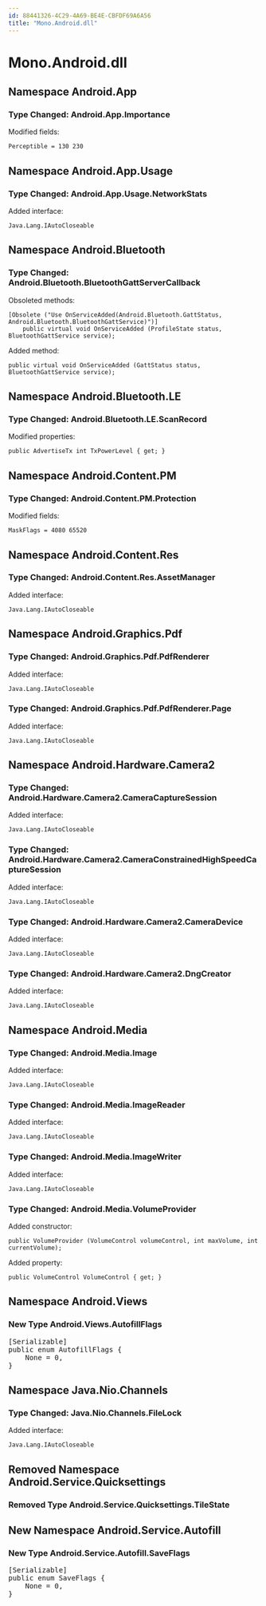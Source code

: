 ```yaml
---
id: 88441326-4C29-4A69-BE4E-CBFDF69A6A56
title: "Mono.Android.dll"
---
```


# Mono.Android.dll

## Namespace Android.App

### Type Changed: Android.App.Importance

Modified fields:

```
Perceptible = 130 230
```





## Namespace Android.App.Usage

### Type Changed: Android.App.Usage.NetworkStats

Added interface:

```
Java.Lang.IAutoCloseable
```







## Namespace Android.Bluetooth

### Type Changed: Android.Bluetooth.BluetoothGattServerCallback

Obsoleted methods:

```
[Obsolete ("Use OnServiceAdded(Android.Bluetooth.GattStatus, Android.Bluetooth.BluetoothGattService)")]
	public virtual void OnServiceAdded (ProfileState status, BluetoothGattService service);
```

Added method:

```
public virtual void OnServiceAdded (GattStatus status, BluetoothGattService service);
```







## Namespace Android.Bluetooth.LE

### Type Changed: Android.Bluetooth.LE.ScanRecord

Modified properties:

```
public AdvertiseTx int TxPowerLevel { get; }
```





## Namespace Android.Content.PM

### Type Changed: Android.Content.PM.Protection

Modified fields:

```
MaskFlags = 4080 65520
```





## Namespace Android.Content.Res

### Type Changed: Android.Content.Res.AssetManager

Added interface:

```
Java.Lang.IAutoCloseable
```







## Namespace Android.Graphics.Pdf

### Type Changed: Android.Graphics.Pdf.PdfRenderer

Added interface:

```
Java.Lang.IAutoCloseable
```



### Type Changed: Android.Graphics.Pdf.PdfRenderer.Page

Added interface:

```
Java.Lang.IAutoCloseable
```









## Namespace Android.Hardware.Camera2

### Type Changed: Android.Hardware.Camera2.CameraCaptureSession

Added interface:

```
Java.Lang.IAutoCloseable
```





### Type Changed: Android.Hardware.Camera2.CameraConstrainedHighSpeedCaptureSession

Added interface:

```
Java.Lang.IAutoCloseable
```





### Type Changed: Android.Hardware.Camera2.CameraDevice

Added interface:

```
Java.Lang.IAutoCloseable
```





### Type Changed: Android.Hardware.Camera2.DngCreator

Added interface:

```
Java.Lang.IAutoCloseable
```







## Namespace Android.Media

### Type Changed: Android.Media.Image

Added interface:

```
Java.Lang.IAutoCloseable
```





### Type Changed: Android.Media.ImageReader

Added interface:

```
Java.Lang.IAutoCloseable
```





### Type Changed: Android.Media.ImageWriter

Added interface:

```
Java.Lang.IAutoCloseable
```





### Type Changed: Android.Media.VolumeProvider

Added constructor:

```
public VolumeProvider (VolumeControl volumeControl, int maxVolume, int currentVolume);
```



Added property:

```
public VolumeControl VolumeControl { get; }
```







## Namespace Android.Views

### New Type Android.Views.AutofillFlags

<pre class='added' data-is-non-breaking="">
[Serializable]
public enum AutofillFlags {
	<span class='added added-field ' data-is-non-breaking="">None = 0,</span>
}
</pre>





## Namespace Java.Nio.Channels

### Type Changed: Java.Nio.Channels.FileLock

Added interface:

```
Java.Lang.IAutoCloseable
```







## Removed Namespace Android.Service.Quicksettings

### Removed Type  <span class='breaking' data-is-breaking="">Android.Service.Quicksettings.TileState</span>



## New Namespace Android.Service.Autofill

### New Type Android.Service.Autofill.SaveFlags

<pre class='added' data-is-non-breaking="">
[Serializable]
public enum SaveFlags {
	<span class='added added-field ' data-is-non-breaking="">None = 0,</span>
}
</pre>
